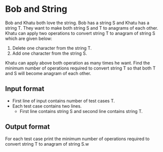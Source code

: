 # Bob and String

Bob and Khatu both love the string. Bob has a string S and Khatu has a string T. They want to make both string S and T to anagrams of each other. Khatu can apply two operations to convert string T to anagram of string S which are given below:

1. Delete one character from the string T.
2. Add one character from the string S.

Khatu can apply above both operation as many times he want. Find the minimum number of operations required to convert string T so that both T and S will become anagram of each other.

## Input format

- First line of input contains number of test cases T.
- Each test case contains two lines.
  - First line contains string S and second line contains string T.

## Output format

For each test case print the minimum number of operations required to convert string T to anagram of string S.w

